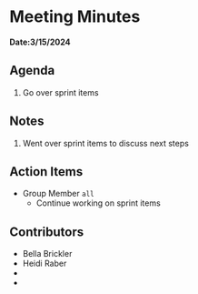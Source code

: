 # Meeting Minutes
**Date:3/15/2024**

## Agenda
1. Go over sprint items

## Notes
1. Went over sprint items to discuss next steps

## Action Items
* Group Member `all`
    * Continue working on sprint items

## Contributors
* Bella Brickler
* Heidi Raber
* 
*